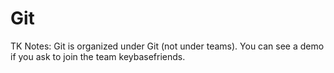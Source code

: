 # Git
TK 
Notes: Git is organized under Git (not under teams). You can see a demo if you ask to join the team keybasefriends.
